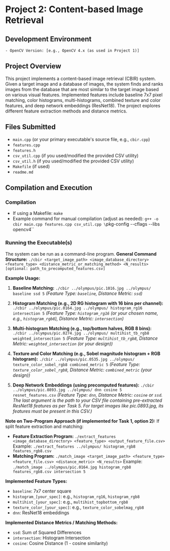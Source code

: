 # Project 2: Content-based Image Retrieval

## Development Environment
    - OpenCV Version: [e.g., OpenCV 4.x (as used in Project 1)]


## Project Overview
This project implements a content-based image retrieval (CBIR) system. Given a target image and a database of images, the system finds and ranks images from the database that are most similar to the target image based on various visual features. Implemented features include baseline 7x7 pixel matching, color histograms, multi-histograms, combined texture and color features, and deep network embeddings (ResNet18). The project explores different feature extraction methods and distance metrics.

## Files Submitted
- `main.cpp` (or your primary executable's source file, e.g., `cbir.cpp`)
- `features.cpp`
- `features.h`
- `csv_util.cpp` (if you used/modified the provided CSV utility)
- `csv_util.h` (if you used/modified the provided CSV utility)
- `Makefile` (if used)
- `readme.md`


## Compilation and Execution

### Compilation
- If using a Makefile: `make`
- Example command for manual compilation (adjust as needed):
  `g++ -o cbir main.cpp features.cpp csv_util.cpp \`pkg-config --cflags --libs opencv4\``

### Running the Executable(s)

The system can be run as a command-line program.
**General Command Structure:**
`./cbir <target_image_path> <image_database_directory> <feature_type> <distance_metric_or_matching_method> <N_results> [optional: path_to_precomputed_features.csv]`

**Example Usage:**

1.  **Baseline Matching:**
    `./cbir ../olympus/pic.1016.jpg ../olympus/ baseline ssd 5`
    *(Feature Type: `baseline`, Distance Metric: `ssd`)*

2.  **Histogram Matching (e.g., 2D RG histogram with 16 bins per channel):**
    `./cbir ../olympus/pic.0164.jpg ../olympus/ histogram_rg16 intersection 5`
    *(Feature Type: `histogram_rg16` (or your chosen name, e.g., `histogram_rgb8`), Distance Metric: `intersection`)*

3.  **Multi-histogram Matching (e.g., top/bottom halves, RGB 8 bins):**
    `./cbir ../olympus/pic.0274.jpg ../olympus/ multihist_tb_rgb8 weighted_intersection 5`
    *(Feature Type: `multihist_tb_rgb8`, Distance Metric: `weighted_intersection` (or your design))*

4.  **Texture and Color Matching (e.g., Sobel magnitude histogram + RGB histogram):**
    `./cbir ../olympus/pic.0535.jpg ../olympus/ texture_color_sobel_rgb8 combined_metric 5`
    *(Feature Type: `texture_color_sobel_rgb8`, Distance Metric: `combined_metric` (your design))*

5.  **Deep Network Embeddings (using precomputed features):**
    `./cbir ../olympus/pic.0893.jpg ../olympus/ dnn cosine 5 resnet_features.csv`
    *(Feature Type: `dnn`, Distance Metric: `cosine` or `ssd`. The last argument is the path to your CSV file containing pre-extracted ResNet18 features as per Task 5. For target images like pic.0893.jpg, its features must be present in this CSV.)*

**Note on Two-Program Approach (if implemented for Task 1, option 2):**
If split feature extraction and matching:
*   **Feature Extraction Program:**
    `./extract_features <image_database_directory> <feature_type> <output_feature_file.csv>`
    Example: `./extract_features ../olympus/ histogram_rgb8 features_rgb8.csv`
*   **Matching Program:**
    `./match_image <target_image_path> <feature_type> <feature_file.csv> <distance_metric> <N_results>`
    Example: `./match_image ../olympus/pic.0164.jpg histogram_rgb8 features_rgb8.csv intersection 5`



**Implemented Feature Types:**

- `baseline`: 7x7 center square
- `histogram_[your_spec]`: e.g., `histogram_rg16`, `histogram_rgb8`
- `multihist_[your_spec]`: e.g., `multihist_topbottom_rgb8`
- `texture_color_[your_spec]`: e.g., `texture_color_sobelmag_rgb8`
- `dnn`: ResNet18 embeddings

**Implemented Distance Metrics / Matching Methods:**

- `ssd`: Sum of Squared Differences
- `intersection`: Histogram Intersection
- `cosine`: Cosine Distance (1 - cosine similarity)





